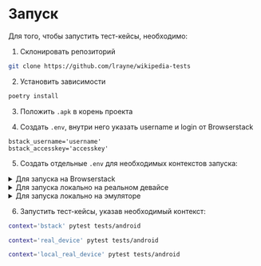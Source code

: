 # Запуск

Для того, чтобы запустить тест-кейсы, необходимо:

1. Склонировать репозиторий
```bash
git clone https://github.com/lrayne/wikipedia-tests
```

2. Установить зависимости

```bash
poetry install
```

3. Положить `.apk` в корень проекта

4. Создать `.env`, внутри него указать username и login от Browserstack

```dotenv
bstack_username='username'
bstack_accesskey='accesskey'
```

5. Создать отдельные `.env` для необходимых контекстов запуска:

<details><summary>Для запуска на Browserstack</summary>

Наименование файла —`.env.bstack`, внутри него:
```dotenv
projectName='Your project'
buildName=Your build name
sessionName='Your session name'
app=bs://0ff93e27c635bc80292dc1158547a219944fb184
deviceName='Your device'
appWaitActivity='org.wikipedia.*'
timeout=4
```
</details>

<details><summary>Для запуска локально на реальном девайсе</summary>

Наименование файла —`.env.local_emulator`, внутри него:
```dotenv
app=apk.apk
remote_url=http://127.0.0.1:4723
deviceName=DeviceName
udid=3221234
timeout=5
```
</details>

<details><summary>Для запуска локально на эмуляторе</summary>

Наименование файла —`.env.local_real_device`, внутри него:
```dotenv
app=apk.apk
remote_url=http://127.0.0.1:4723
deviceName=DeviceName
timeout=1
udid=1233311
```
</details>


6. Запустить тест-кейсы, указав необходимый контекст:

```bash
context='bstack' pytest tests/android  
```

```bash
context='real_device' pytest tests/android
```

```bash
context='local_real_device' pytest tests/android
```